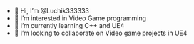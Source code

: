 - 👋 Hi, I’m @Luchik333333
- 👀 I’m interested in Video Game programming
- 🌱 I’m currently learning C++ and UE4
- 💞️ I’m looking to collaborate on Video game projects in UE4

<!---
Luchik333333/Luchik333333 is a ✨ special ✨ repository because its `README.md` (this file) appears on your GitHub profile.
You can click the Preview link to take a look at your changes.
--->
